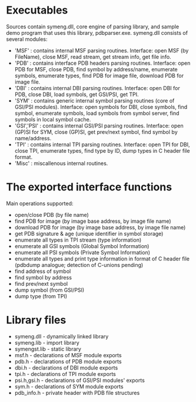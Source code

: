 # Executables #

Sources contain symeng.dll, core engine of parsing library, and sample demo program that uses this library, pdbparser.exe.
symeng.dll consists of several modules:
  * 'MSF' : contains internal MSF parsing routines. Interface: open MSF (by FileName), close MSF, read stream, get stream info, get file info.
  * 'PDB' : contains interface PDB headers parsing routines. Interface: open PDB for MSF, close PDB, find symbol by address/name, enumerate symbols, enumerate types, find PDB for image file, download PDB for image file.
  * 'DBI' : contains internal DBI parsing routines. Interface: open DBI for PDB, close DBI, load symbols, get GSI/PSI, get TPI.
  * 'SYM' : contains generic internal symbol parsing routines (core of GSI/PSI modules). Interface: open symbols for DBI, close symbols, find symbol, enumerate symbols, load symbols from symbol server, find symbols in local symbol cache.
  * 'GSI','PSI' : contains internal GSI/PSI parsing routines. Interface: open (GP)SI for SYM, close (GP)SI, get prev/next symbol, find symbol by name/address.
  * 'TPI' : contains internal TPI parsing routines. Interface: open TPI for DBI, close TPI, enumerate types, find type by ID, dump types in C header file format.
  * 'Misc' : miscallenous internal routines.

# The exported interface functions #
Main operations supported:
  * open/close PDB (by file name)
  * find PDB for image (by image base address, by image file name)
  * download PDB for image (by image base address, by image file name)
  * get PDB signature & age (unique identifier in symbol storage)
  * enumerate all types in TPI stream (type information)
  * enumerate all GSI symbols (Global Symbol Information)
  * enumerate all PSI symbols (Private Symbol Information)
  * enumerate all types and print type information in format of C header file (pdbdump analogue; detection of C-unions pending)
  * find address of symbol
  * find symbol by address
  * find prev/next symbol
  * dump symbol (from GSI/PSI)
  * dump type (from TPI)

# Library files #
  * symeng.dll - dynamically linked library
  * symeng.lib - import library
  * symengst.lib - static library
  * msf.h - declarations of MSF module exports
  * pdb.h - declarations of PDB module exports
  * dbi.h - declarations of DBI module exports
  * tpi.h - declarations of TPI module exports
  * psi.h,gsi.h - declarations of GSI/PSI modules' exports
  * sym.h - declarations of SYM module exports
  * pdb\_info.h - private header with PDB file structures